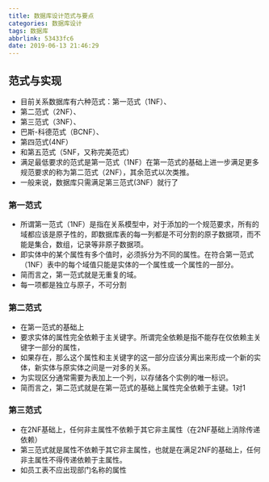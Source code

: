 ```yaml
---
title: 数据库设计范式与要点
categories: 数据库设计
tags: 数据库
abbrlink: 53433fc6
date: 2019-06-13 21:46:29
---
```


## 范式与实现

- 目前关系数据库有六种范式：第一范式（1NF）、
- 第二范式（2NF）、
- 第三范式（3NF）、
- 巴斯-科德范式（BCNF）、
- 第四范式(4NF）
- 和第五范式（5NF，又称完美范式）
- 满足最低要求的范式是第一范式（1NF）在第一范式的基础上进一步满足更多规范要求的称为第二范式（2NF），其余范式以次类推。
- 一般来说，数据库只需满足第三范式(3NF）就行了

### 第一范式

- 所谓第一范式（1NF）是指在关系模型中，对于添加的一个规范要求，所有的域都应该是原子性的，即数据库表的每一列都是不可分割的原子数据项，而不能是集合，数组，记录等非原子数据项。
- 即实体中的某个属性有多个值时，必须拆分为不同的属性。在符合第一范式（1NF）表中的每个域值只能是实体的一个属性或一个属性的一部分。
- 简而言之，第一范式就是无重复的域。
- 每一项都是独立与原子，不可分割

### 第二范式

- 在第一范式的基础上
- 要求实体的属性完全依赖于主关键字。所谓完全依赖是指不能存在仅依赖主关键字一部分的属性，
- 如果存在，那么这个属性和主关键字的这一部分应该分离出来形成一个新的实体，新实体与原实体之间是一对多的关系。
- 为实现区分通常需要为表加上一个列，以存储各个实例的唯一标识。
- 简而言之，第二范式就是在第一范式的基础上属性完全依赖于主键。1对1

### 第三范式

- 在2NF基础上，任何非主属性不依赖于其它非主属性（在2NF基础上消除传递依赖）
- 第三范式就是属性不依赖于其它非主属性，也就是在满足2NF的基础上，任何非主属性不得传递依赖于主属性。
- 如员工表不应出现部门名称的属性
  